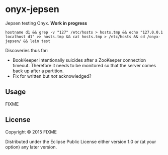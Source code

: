 # onyx-jepsen

Jepsen testing Onyx. **Work in progress**

```
hostname d1 && grep -v "127" /etc/hosts > hosts.tmp && echo "127.0.0.1   localhost d1" >> hosts.tmp && cat hosts.tmp > /etc/hosts && cd /onyx-jepsen/ && lein test
```

Discoveries thus far:

* BookKeeper intentionally suicides after a ZooKeeper connection timeout.
Therefore it needs to be monitored so that the server comes back up after a
partition.
* Fix for written but *not* acknowledged?

## Usage

FIXME

## License

Copyright © 2015 FIXME

Distributed under the Eclipse Public License either version 1.0 or (at
your option) any later version.
